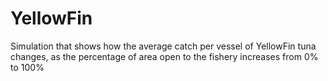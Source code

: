 # YellowFin
Simulation that shows how the average catch per vessel of YellowFin tuna changes, as the percentage of area open to the fishery increases from 0% to 100%
